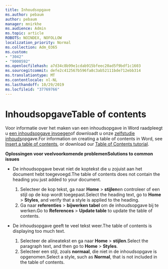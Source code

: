 ```yaml
---
title: Inhoudsopgave
ms.author: pebaum
author: pebaum
manager: mnirkhe
ms.audience: Admin
ms.topic: article
ROBOTS: NOINDEX, NOFOLLOW
localization_priority: Normal
ms.collection: Adm_O365
ms.custom:
- "3042"
- "9000592"
ms.openlocfilehash: a7d34c8b99e1cdab915bfeec20ad5f9bdf1c1603
ms.sourcegitcommit: defe2c412567b596fa8c3ab52111bde712ebb314
ms.translationtype: MT
ms.contentlocale: nl-NL
ms.lasthandoff: 10/29/2019
ms.locfileid: "37769766"
---
```

# <a name="table-of-contents"></a><span data-ttu-id="09205-102">Inhoudsopgave</span><span class="sxs-lookup"><span data-stu-id="09205-102">Table of contents</span></span>

<span data-ttu-id="09205-103">Voor informatie over het maken van een inhoudsopgave in Word raadpleegt u [een inhoudsopgave invoegen](https://support.office.com/article/882e8564-0edb-435e-84b5-1d8552ccf0c0)of downloadt u onze [zelfstudie inhouds](https://go.microsoft.com/fwlink/?linkid=2065106)opgave.</span><span class="sxs-lookup"><span data-stu-id="09205-103">For information on creating a table of contents in Word, see [Insert a table of contents](https://support.office.com/article/882e8564-0edb-435e-84b5-1d8552ccf0c0), or download our [Table of Contents tutorial](https://go.microsoft.com/fwlink/?linkid=2065106).</span></span>

<span data-ttu-id="09205-104">**Oplossingen voor veelvoorkomende problemen**</span><span class="sxs-lookup"><span data-stu-id="09205-104">**Solutions to common issues**</span></span>

- <span data-ttu-id="09205-105">De inhoudsopgave bevat niet de koptekst die u zojuist aan het document hebt toegevoegd.</span><span class="sxs-lookup"><span data-stu-id="09205-105">The table of contents does not contain the heading you just added to your document.</span></span>
  1. <span data-ttu-id="09205-106">Selecteer de kop tekst, ga naar **Home** > **stijlen**en controleer of een stijl op de kop wordt toegepast.</span><span class="sxs-lookup"><span data-stu-id="09205-106">Select the heading text, go to **Home** > **Styles**, and verify that a style is applied to the heading.</span></span>
  2. <span data-ttu-id="09205-107">Ga naar **referenties** > **bijwerken tabel** om de inhoudsopgave bij te werken.</span><span class="sxs-lookup"><span data-stu-id="09205-107">Go to **References** > **Update table** to update the table of contents.</span></span>

- <span data-ttu-id="09205-108">De inhoudsopgave geeft te veel tekst weer.</span><span class="sxs-lookup"><span data-stu-id="09205-108">The table of contents is displaying too much text.</span></span> 
  1. <span data-ttu-id="09205-109">Selecteer de alineatekst en ga naar **Home** > **stijlen**.</span><span class="sxs-lookup"><span data-stu-id="09205-109">Select the paragraph text, and then go to **Home** > **Styles**.</span></span>
  2. <span data-ttu-id="09205-110">Selecteer een stijl, zoals **normaal**, die niet in de inhoudsopgave is opgenomen.</span><span class="sxs-lookup"><span data-stu-id="09205-110">Select a style, such as **Normal**, that is not included in the table of contents.</span></span>